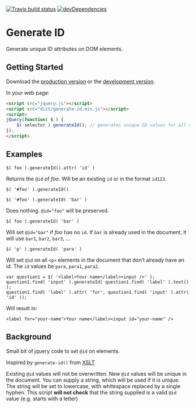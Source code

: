 [![Travis build status](https://travis-ci.org/bboyle/Generate-ID.png?branch=master)](https://travis-ci.org/bboyle/Generate-ID)
[![devDependencies](https://david-dm.org/bboyle/Generate-ID/dev-status.png)](https://david-dm.org/bboyle/Generate-ID#info=devDependencies)

# Generate ID

Generate unique ID attributes on DOM elements.

## Getting Started
Download the [production version][min] or the [development version][max].

[min]: https://raw.github.com/bboyle/Generate-ID/master/dist/generate-id.min.js
[max]: https://raw.github.com/bboyle/Generate-ID/master/dist/generate-id.js

In your web page:

```html
<script src="jquery.js"></script>
<script src="dist/generate-id.min.js"></script>
<script>
jQuery(function( $ ) {
	$( selector ).generateId(); // generates unique ID values for all matched elements
});
</script>
```

## Examples

`$( foo ).generateId().attr( 'id' )`

Returns the `@id` of _foo_. Will be an existing `id` or in the format `id123`.

`$( '#foo' ).generateId()`

`$( '#foo' ).generateId( 'bar' )`

Does nothing. `@id="foo"` will be preserved.

`$( foo ).generateId( 'bar' )`

Will set `@id="bar"` if _foo_ has no `id`.
If `bar` is already used in the document, it will use `bar1`, `bar2`, `bar3`, …

`$( 'p' ).generateId( 'para' )`

Will set `@id` on all `<p>` elements in the document that don’t already have an id.
The `id` values be `para`, `para1`, `para2`.

	var question1 = $( '<label>Your name</label><input />' );
	question1.find( 'input' ).generateId( question1.find( 'label' ).text() );
	question1.find( 'label' ).attr( 'for', question1.find( 'input' ).attr( 'id' ));

Will result in:

	<label for="your-name">Your name</label><input id="your-name" />

## Background

Small bit of jquery code to set `@id` on elements.

Inspired by `generate-id()` from [XSLT][xslt-id-func]

Existing `@id` values will not be overwritten.
New `@id` values will be unique in the document.
You can supply a string, which will be used if it is unique.
The string will be set to lowercase, with whitespace replaced by a single hyphen.
This script **will not check** that the string supplied is a valid `@id` value (e.g. starts with a letter)

[xslt-id-func]: http://www.w3.org/TR/xslt20/#generate-id "generate-id() in XSLT"
